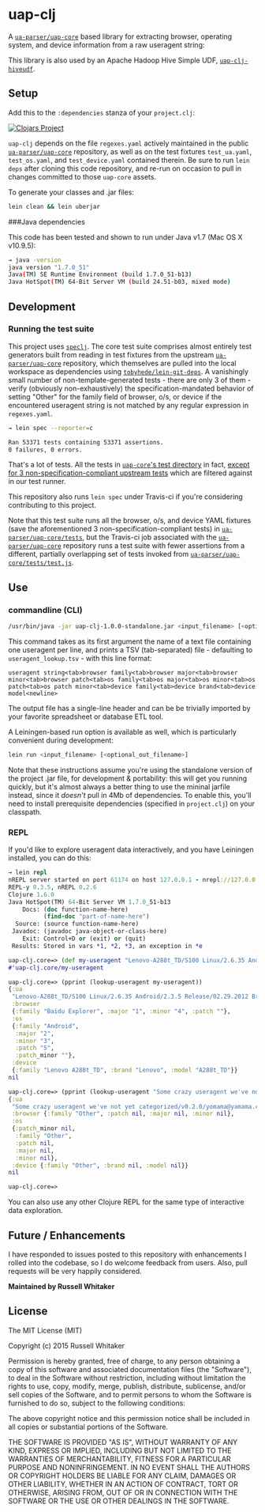 # uap-clj

A [`ua-parser/uap-core`](https://github.com/ua-parser/uap-core) based library for extracting browser, operating system, and device information from a raw useragent string:

This library is also used by an Apache Hadoop Hive Simple UDF, [`uap-clj-hiveudf`](https://github.com/russellwhitaker/uap-clj-hiveudf).

## Setup

Add this to the `:dependencies` stanza of your `project.clj`:

[![Clojars Project](http://clojars.org/uap-clj/latest-version.svg)](http://clojars.org/uap-clj)

`uap-clj` depends on the file `regexes.yaml` actively maintained in the public [`ua-parser/uap-core`](https://github.com/ua-parser/uap-core) repository,
as well as on the test fixtures `test_ua.yaml`, `test_os.yaml`, and `test_device.yaml` contained therein. Be sure to run `lein deps` after cloning this code repository, and re-run on occasion to pull in changes committed to those `uap-core` assets.

To generate your classes and .jar files:

```bash
lein clean && lein uberjar
```

###Java dependencies

This code has been tested and shown to run under Java v1.7 (Mac OS X v10.9.5):

```bash
→ java -version
java version "1.7.0_51"
Java(TM) SE Runtime Environment (build 1.7.0_51-b13)
Java HotSpot(TM) 64-Bit Server VM (build 24.51-b03, mixed mode)
```
## Development
### Running the test suite

This project uses [`speclj`](http://speclj.com). The core test suite comprises almost entirely test generators built from reading in test fixtures from the upstream [`ua-parser/uap-core`](https://github.com/ua-parser/uap-core) repository, which themselves are pulled into the local workspace as dependencies using [`tobyhede/lein-git-deps`](https://github.com/tobyhede/lein-git-deps). A vanishingly small number of non-template-generated tests - there are only 3 of them - verify (obviously non-exhaustively) the specification-mandated behavior of setting "Other" for the family field of browser, o/s, or device if the encountered useragent string is not matched by any regular expression in `regexes.yaml`.

```bash
→ lein spec --reporter=c

Ran 53371 tests containing 53371 assertions.
0 failures, 0 errors.
```

That's a lot of tests. All the tests in [`uap-core`'s test directory](https://github.com/ua-parser/uap-core/tree/master/tests) in fact, [except for 3 non-specification-compliant upstream tests](https://github.com/ua-parser/uap-core/issues/55) which are filtered against in our test runner.

This repository also runs `lein spec` under Travis-ci if you're considering contributing to this project.

Note that this test suite runs all the browser, o/s, and device YAML fixtures (save the aforementioned 3 non-specification-compliant tests) in [`ua-parser/uap-core/tests`](https://github.com/ua-parser/uap-core/blob/master/tests), but the Travis-ci job associated with the [`ua-parser/uap-core`](https://github.com/ua-parser/uap-core) repository runs a test suite with fewer assertions from a different, partially overlapping set of tests invoked from [`ua-parser/uap-core/tests/test.js`](https://github.com/ua-parser/uap-core/blob/master/tests/test.js).

## Use

### commandline (CLI)

```bash
/usr/bin/java -jar uap-clj-1.0.0-standalone.jar <input_filename> [<optional_out_filename>]
```

This command takes as its first argument the name of a text file containing one useragent per line, and prints a TSV (tab-separated) file - defaulting to `useragent_lookup.tsv` - with this line format:

`useragent string<tab>browser family<tab>browser major<tab>browser minor<tab>browser patch<tab>os family<tab>os major<tab>os minor<tab>os patch<tab>os patch minor<tab>device family<tab>device brand<tab>device model<newline>`

The output file has a single-line header and can be be trivially imported by your favorite spreadsheet or database ETL tool.

A Leiningen-based run option is available as well, which is particularly convenient during development:

```bash
lein run <input_filename> [<optional_out_filename>]
```

Note that these instructions assume you're using the standalone version of the project .jar file, for development & portability: this will get you running quickly, but it's almost always a better thing to use the mininal jarfile instead, since it _doesn't_ pull in 4Mb of dependencies. To enable this, you'll need to install prerequisite dependencies (specified in `project.clj`) on your classpath.

### REPL

If you'd like to explore useragent data interactively, and you have Leiningen installed, you can do this:

```clojure
→ lein repl
nREPL server started on port 61174 on host 127.0.0.1 - nrepl://127.0.0.1:61174
REPL-y 0.3.5, nREPL 0.2.6
Clojure 1.6.0
Java HotSpot(TM) 64-Bit Server VM 1.7.0_51-b13
    Docs: (doc function-name-here)
          (find-doc "part-of-name-here")
  Source: (source function-name-here)
 Javadoc: (javadoc java-object-or-class-here)
    Exit: Control+D or (exit) or (quit)
 Results: Stored in vars *1, *2, *3, an exception in *e

uap-clj.core=> (def my-useragent "Lenovo-A288t_TD/S100 Linux/2.6.35 Android/2.3.5 Release/02.29.2012 Browser/AppleWebkit533.1 Mobile Safari/533.1 FlyFlow/1.4")
#'uap-clj.core/my-useragent

uap-clj.core=> (pprint (lookup-useragent my-useragent))
{:ua
 "Lenovo-A288t_TD/S100 Linux/2.6.35 Android/2.3.5 Release/02.29.2012 Browser/AppleWebkit533.1 Mobile Safari/533.1 FlyFlow/1.4",
 :browser
 {:family "Baidu Explorer", :major "1", :minor "4", :patch ""},
 :os
 {:family "Android",
  :major "2",
  :minor "3",
  :patch "5",
  :patch_minor ""},
 :device
 {:family "Lenovo A288t_TD", :brand "Lenovo", :model "A288t_TD"}}
nil

uap-clj.core=> (pprint (lookup-useragent "Some crazy useragent we've not yet categorized/v0.2.0/yomama@yamama.co.jp"))
{:ua
 "Some crazy useragent we've not yet categorized/v0.2.0/yomama@yamama.co.jp",
 :browser {:family "Other", :patch nil, :major nil, :minor nil},
 :os
 {:patch_minor nil,
  :family "Other",
  :patch nil,
  :major nil,
  :minor nil},
 :device {:family "Other", :brand nil, :model nil}}
nil

uap-clj.core=>
```
You can also use any other Clojure REPL for the same type of interactive data exploration.

## Future / Enhancements

I have responded to issues posted to this repository with enhancements I rolled into the codebase, so I do welcome feedback from users. Also, pull requests will be very happily considered.

__Maintained by Russell Whitaker__

## License

The MIT License (MIT)

Copyright (c) 2015 Russell Whitaker

Permission is hereby granted, free of charge, to any person obtaining a copy
of this software and associated documentation files (the "Software"), to deal
in the Software without restriction, including without limitation the rights
to use, copy, modify, merge, publish, distribute, sublicense, and/or sell
copies of the Software, and to permit persons to whom the Software is
furnished to do so, subject to the following conditions:

The above copyright notice and this permission notice shall be included in
all copies or substantial portions of the Software.

THE SOFTWARE IS PROVIDED "AS IS", WITHOUT WARRANTY OF ANY KIND, EXPRESS OR
IMPLIED, INCLUDING BUT NOT LIMITED TO THE WARRANTIES OF MERCHANTABILITY,
FITNESS FOR A PARTICULAR PURPOSE AND NONINFRINGEMENT. IN NO EVENT SHALL THE
AUTHORS OR COPYRIGHT HOLDERS BE LIABLE FOR ANY CLAIM, DAMAGES OR OTHER
LIABILITY, WHETHER IN AN ACTION OF CONTRACT, TORT OR OTHERWISE, ARISING FROM,
OUT OF OR IN CONNECTION WITH THE SOFTWARE OR THE USE OR OTHER DEALINGS IN
THE SOFTWARE.
